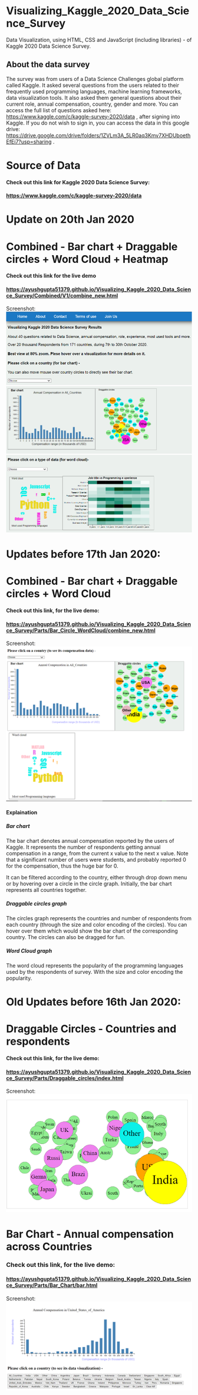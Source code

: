 # Visualizing_Kaggle_2020_Data_Science_Survey
Data Visualization, using HTML, CSS and JavaScript (including libraries) - of Kaggle 2020 Data Science Survey. 
## About the data survey
The survey was from users of a Data Science Challenges global platform called Kaggle. It asked several questions from the users related to their frequently used programming languages, machine learning frameworks, data visualization tools. It also asked them general questions about their current role, annual compensation, country, gender and more. You can access the full list of questions asked here: https://www.kaggle.com/c/kaggle-survey-2020/data , after signing into Kaggle. If you do not wish to sign in, you can access the data in this google drive: https://drive.google.com/drive/folders/1ZVLm3A_5LR0aq3Kmv7XHDUboethEfEi7?usp=sharing .

# Source of Data
#### Check out this link for Kaggle 2020 Data Science Survey: 
#### https://www.kaggle.com/c/kaggle-survey-2020/data

# Update on 20th Jan 2020

# Combined - Bar chart + Draggable circles + Word Cloud + Heatmap

#### Check out this link for the live demo
#### https://ayushgupta51379.github.io/Visualizing_Kaggle_2020_Data_Science_Survey/Combined/V1/combine_new.html

Screenshot:
![Image](https://github.com/AyushGupta51379/Visualizing_Kaggle_2020_Data_Science_Survey/blob/main/Combined/V1/Screenshot_01.PNG)
![Image](https://github.com/AyushGupta51379/Visualizing_Kaggle_2020_Data_Science_Survey/blob/main/Combined/V1/Screenshot_02.PNG)
![Image](https://github.com/AyushGupta51379/Visualizing_Kaggle_2020_Data_Science_Survey/blob/main/Combined/V1/Screenshot_03.PNG)

# Updates before 17th Jan 2020:

# Combined - Bar chart + Draggable circles + Word Cloud
#### Check out this link, for the live demo:
#### https://ayushgupta51379.github.io/Visualizing_Kaggle_2020_Data_Science_Survey/Parts/Bar_Circle_WordCloud/combine_new.html

Screenshot:
![Image](https://github.com/AyushGupta51379/Visualizing_Kaggle_2020_Data_Science_Survey/blob/main/Parts/Bar_Circle_WordCloud/Combined.PNG)

#### Explaination

##### Bar chart
The bar chart denotes annual compensation reported by the users of Kaggle. It represents the number of respondents getting annual compensation in a range, from the current x value to the next x value. Note that a significant number of users were students, and probably reported 0 for the compensation, thus the huge bar for 0. 

It can be filtered according to the country, either through drop down menu or by hovering over a circle in the circle graph. Initially, the bar chart represents all countries together.

##### Draggable circles graph
The circles graph represents the countries and number of respondents from each country (through the size and color encoding of the circles). You can hover over them which would show the bar chart of the corresponding country. The circles can also be dragged for fun.

##### Word Cloud graph
The word cloud represents the popularity of the programming languages used by the respondents of survey. With the size and color encoding the popularity.

# Old Updates before 16th Jan 2020:

# Draggable Circles - Countries and respondents
#### Check out this link, for the live demo:
#### https://ayushgupta51379.github.io/Visualizing_Kaggle_2020_Data_Science_Survey/Parts/Draggable_circles/index.html

Screenshot:
![Image](https://github.com/AyushGupta51379/Visualizing_Kaggle_2020_Data_Science_Survey/blob/main/Parts/Draggable_circles/Screenshot.PNG)

# Bar Chart - Annual compensation across Countries
### Check out this link, for the live demo:
#### https://ayushgupta51379.github.io/Visualizing_Kaggle_2020_Data_Science_Survey/Parts/Bar_Chart/bar.html

Screenshot:
![Image](https://github.com/AyushGupta51379/Visualizing_Kaggle_2020_Data_Science_Survey/blob/main/Parts/Bar_Chart/Screenshot.PNG)


